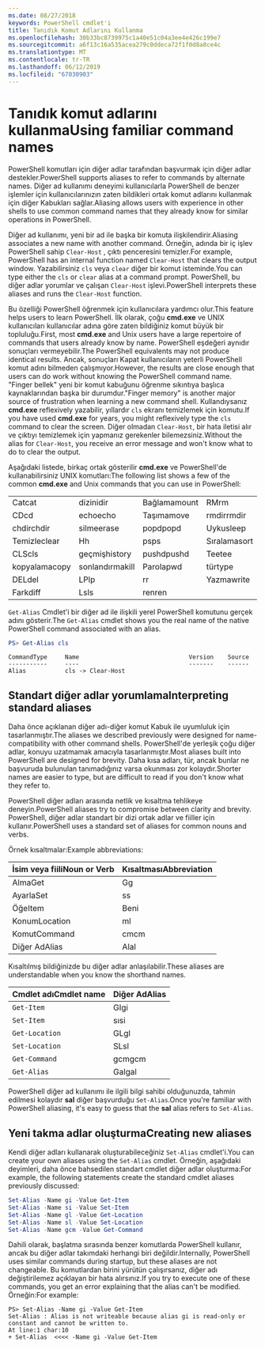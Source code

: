 ```yaml
---
ms.date: 08/27/2018
keywords: PowerShell cmdlet'i
title: Tanıdık Komut Adlarını Kullanma
ms.openlocfilehash: 30b33bc8739975c1a40e51c04a3ee4e426c199e7
ms.sourcegitcommit: a6f13c16a535acea279c0ddeca72f1f0d8a8ce4c
ms.translationtype: MT
ms.contentlocale: tr-TR
ms.lasthandoff: 06/12/2019
ms.locfileid: "67030903"
---
```

# <a name="using-familiar-command-names"></a><span data-ttu-id="eebbd-103">Tanıdık komut adlarını kullanma</span><span class="sxs-lookup"><span data-stu-id="eebbd-103">Using familiar command names</span></span>

<span data-ttu-id="eebbd-104">PowerShell komutları için diğer adlar tarafından başvurmak için diğer adlar destekler.</span><span class="sxs-lookup"><span data-stu-id="eebbd-104">PowerShell supports aliases to refer to commands by alternate names.</span></span> <span data-ttu-id="eebbd-105">Diğer ad kullanımı deneyimi kullanıcılarla PowerShell de benzer işlemler için kullanıcılarınızın zaten bildikleri ortak komut adlarını kullanmak için diğer Kabukları sağlar.</span><span class="sxs-lookup"><span data-stu-id="eebbd-105">Aliasing allows users with experience in other shells to use common command names that they already know for similar operations in PowerShell.</span></span>

<span data-ttu-id="eebbd-106">Diğer ad kullanımı, yeni bir ad ile başka bir komuta ilişkilendirir.</span><span class="sxs-lookup"><span data-stu-id="eebbd-106">Aliasing associates a new name with another command.</span></span> <span data-ttu-id="eebbd-107">Örneğin, adında bir iç işlev PowerShell sahip `Clear-Host` , çıktı penceresini temizler.</span><span class="sxs-lookup"><span data-stu-id="eebbd-107">For example, PowerShell has an internal function named `Clear-Host` that clears the output window.</span></span> <span data-ttu-id="eebbd-108">Yazabilirsiniz `cls` veya `clear` diğer bir komut isteminde.</span><span class="sxs-lookup"><span data-stu-id="eebbd-108">You can type either the `cls` or `clear` alias at a command prompt.</span></span> <span data-ttu-id="eebbd-109">PowerShell, bu diğer adlar yorumlar ve çalışan `Clear-Host` işlevi.</span><span class="sxs-lookup"><span data-stu-id="eebbd-109">PowerShell interprets these aliases and runs the `Clear-Host` function.</span></span>

<span data-ttu-id="eebbd-110">Bu özelliği PowerShell öğrenmek için kullanıcılara yardımcı olur.</span><span class="sxs-lookup"><span data-stu-id="eebbd-110">This feature helps users to learn PowerShell.</span></span> <span data-ttu-id="eebbd-111">İlk olarak, çoğu **cmd.exe** ve UNIX kullanıcıları kullanıcılar adına göre zaten bildiğiniz komut büyük bir topluluğu.</span><span class="sxs-lookup"><span data-stu-id="eebbd-111">First, most **cmd.exe** and Unix users have a large repertoire of commands that users already know by name.</span></span> <span data-ttu-id="eebbd-112">PowerShell eşdeğeri aynıdır sonuçları vermeyebilir.</span><span class="sxs-lookup"><span data-stu-id="eebbd-112">The PowerShell equivalents may not produce identical results.</span></span> <span data-ttu-id="eebbd-113">Ancak, sonuçları Kapat kullanıcıların yeterli PowerShell komut adını bilmeden çalışmıyor.</span><span class="sxs-lookup"><span data-stu-id="eebbd-113">However, the results are close enough that users can do work without knowing the PowerShell command name.</span></span> <span data-ttu-id="eebbd-114">"Finger bellek" yeni bir komut kabuğunu öğrenme sıkıntıya başlıca kaynaklarından başka bir durumdur.</span><span class="sxs-lookup"><span data-stu-id="eebbd-114">"Finger memory" is another major source of frustration when learning a new command shell.</span></span> <span data-ttu-id="eebbd-115">Kullandıysanız **cmd.exe** reflexively yazabilir, yıllardır `cls` ekranı temizlemek için komutu.</span><span class="sxs-lookup"><span data-stu-id="eebbd-115">If you have used **cmd.exe** for years, you might reflexively type the `cls` command to clear the screen.</span></span> <span data-ttu-id="eebbd-116">Diğer olmadan `Clear-Host`, bir hata iletisi alır ve çıktıyı temizlemek için yapmanız gerekenler bilemezsiniz.</span><span class="sxs-lookup"><span data-stu-id="eebbd-116">Without the alias for `Clear-Host`, you receive an error message and won't know what to do to clear the output.</span></span>

<span data-ttu-id="eebbd-117">Aşağıdaki listede, birkaç ortak gösterilir **cmd.exe** ve PowerShell'de kullanabilirsiniz UNIX komutları:</span><span class="sxs-lookup"><span data-stu-id="eebbd-117">The following list shows a few of the common **cmd.exe** and Unix commands that you can use in PowerShell:</span></span>

|||||
|-|-|-|-|
|<span data-ttu-id="eebbd-118">Cat</span><span class="sxs-lookup"><span data-stu-id="eebbd-118">cat</span></span>|<span data-ttu-id="eebbd-119">dizini</span><span class="sxs-lookup"><span data-stu-id="eebbd-119">dir</span></span>|<span data-ttu-id="eebbd-120">Bağlama</span><span class="sxs-lookup"><span data-stu-id="eebbd-120">mount</span></span>|<span data-ttu-id="eebbd-121">RM</span><span class="sxs-lookup"><span data-stu-id="eebbd-121">rm</span></span>|
|<span data-ttu-id="eebbd-122">CD</span><span class="sxs-lookup"><span data-stu-id="eebbd-122">cd</span></span>|<span data-ttu-id="eebbd-123">echo</span><span class="sxs-lookup"><span data-stu-id="eebbd-123">echo</span></span>|<span data-ttu-id="eebbd-124">Taşıma</span><span class="sxs-lookup"><span data-stu-id="eebbd-124">move</span></span>|<span data-ttu-id="eebbd-125">rmdir</span><span class="sxs-lookup"><span data-stu-id="eebbd-125">rmdir</span></span>|
|<span data-ttu-id="eebbd-126">chdir</span><span class="sxs-lookup"><span data-stu-id="eebbd-126">chdir</span></span>|<span data-ttu-id="eebbd-127">silme</span><span class="sxs-lookup"><span data-stu-id="eebbd-127">erase</span></span>|<span data-ttu-id="eebbd-128">popd</span><span class="sxs-lookup"><span data-stu-id="eebbd-128">popd</span></span>|<span data-ttu-id="eebbd-129">Uyku</span><span class="sxs-lookup"><span data-stu-id="eebbd-129">sleep</span></span>|
|<span data-ttu-id="eebbd-130">Temizle</span><span class="sxs-lookup"><span data-stu-id="eebbd-130">clear</span></span>|<span data-ttu-id="eebbd-131">H</span><span class="sxs-lookup"><span data-stu-id="eebbd-131">h</span></span>|<span data-ttu-id="eebbd-132">ps</span><span class="sxs-lookup"><span data-stu-id="eebbd-132">ps</span></span>|<span data-ttu-id="eebbd-133">Sıralama</span><span class="sxs-lookup"><span data-stu-id="eebbd-133">sort</span></span>|
|<span data-ttu-id="eebbd-134">CLS</span><span class="sxs-lookup"><span data-stu-id="eebbd-134">cls</span></span>|<span data-ttu-id="eebbd-135">geçmiş</span><span class="sxs-lookup"><span data-stu-id="eebbd-135">history</span></span>|<span data-ttu-id="eebbd-136">pushd</span><span class="sxs-lookup"><span data-stu-id="eebbd-136">pushd</span></span>|<span data-ttu-id="eebbd-137">Tee</span><span class="sxs-lookup"><span data-stu-id="eebbd-137">tee</span></span>|
|<span data-ttu-id="eebbd-138">kopyalama</span><span class="sxs-lookup"><span data-stu-id="eebbd-138">copy</span></span>|<span data-ttu-id="eebbd-139">sonlandırma</span><span class="sxs-lookup"><span data-stu-id="eebbd-139">kill</span></span>|<span data-ttu-id="eebbd-140">Parola</span><span class="sxs-lookup"><span data-stu-id="eebbd-140">pwd</span></span>|<span data-ttu-id="eebbd-141">tür</span><span class="sxs-lookup"><span data-stu-id="eebbd-141">type</span></span>|
|<span data-ttu-id="eebbd-142">DEL</span><span class="sxs-lookup"><span data-stu-id="eebbd-142">del</span></span>|<span data-ttu-id="eebbd-143">LP</span><span class="sxs-lookup"><span data-stu-id="eebbd-143">lp</span></span>|<span data-ttu-id="eebbd-144">r</span><span class="sxs-lookup"><span data-stu-id="eebbd-144">r</span></span>|<span data-ttu-id="eebbd-145">Yazma</span><span class="sxs-lookup"><span data-stu-id="eebbd-145">write</span></span>|
|<span data-ttu-id="eebbd-146">Fark</span><span class="sxs-lookup"><span data-stu-id="eebbd-146">diff</span></span>|<span data-ttu-id="eebbd-147">Ls</span><span class="sxs-lookup"><span data-stu-id="eebbd-147">ls</span></span>|<span data-ttu-id="eebbd-148">ren</span><span class="sxs-lookup"><span data-stu-id="eebbd-148">ren</span></span>||

<span data-ttu-id="eebbd-149">`Get-Alias` Cmdlet'i bir diğer ad ile ilişkili yerel PowerShell komutunu gerçek adını gösterir.</span><span class="sxs-lookup"><span data-stu-id="eebbd-149">The `Get-Alias` cmdlet shows you the real name of the native PowerShell command associated with an alias.</span></span>

```powershell
PS> Get-Alias cls
```

```Output
CommandType     Name                               Version    Source
-----------     ----                               -------    ------
Alias           cls -> Clear-Host
```

## <a name="interpreting-standard-aliases"></a><span data-ttu-id="eebbd-150">Standart diğer adlar yorumlama</span><span class="sxs-lookup"><span data-stu-id="eebbd-150">Interpreting standard aliases</span></span>

<span data-ttu-id="eebbd-151">Daha önce açıklanan diğer adı-diğer komut Kabuk ile uyumluluk için tasarlanmıştır.</span><span class="sxs-lookup"><span data-stu-id="eebbd-151">The aliases we described previously were designed for name-compatibility with other command shells.</span></span>
<span data-ttu-id="eebbd-152">PowerShell'de yerleşik çoğu diğer adlar, konuyu uzatmamak amacıyla tasarlanmıştır.</span><span class="sxs-lookup"><span data-stu-id="eebbd-152">Most aliases built into PowerShell are designed for brevity.</span></span> <span data-ttu-id="eebbd-153">Daha kısa adları, tür, ancak bunlar ne başvuruda bulunulan tanımadığınız varsa okunması zor kolaydır.</span><span class="sxs-lookup"><span data-stu-id="eebbd-153">Shorter names are easier to type, but are difficult to read if you don't know what they refer to.</span></span>

<span data-ttu-id="eebbd-154">PowerShell diğer adları arasında netlik ve kısaltma tehlikeye deneyin.</span><span class="sxs-lookup"><span data-stu-id="eebbd-154">PowerShell aliases try to compromise between clarity and brevity.</span></span> <span data-ttu-id="eebbd-155">PowerShell, diğer adlar standart bir dizi ortak adlar ve fiiller için kullanır.</span><span class="sxs-lookup"><span data-stu-id="eebbd-155">PowerShell uses a standard set of aliases for common nouns and verbs.</span></span>

<span data-ttu-id="eebbd-156">Örnek kısaltmalar:</span><span class="sxs-lookup"><span data-stu-id="eebbd-156">Example abbreviations:</span></span>

| <span data-ttu-id="eebbd-157">İsim veya fiili</span><span class="sxs-lookup"><span data-stu-id="eebbd-157">Noun or Verb</span></span> | <span data-ttu-id="eebbd-158">Kısaltması</span><span class="sxs-lookup"><span data-stu-id="eebbd-158">Abbreviation</span></span> |
|--------------|--------------|
| <span data-ttu-id="eebbd-159">Alma</span><span class="sxs-lookup"><span data-stu-id="eebbd-159">Get</span></span>          | <span data-ttu-id="eebbd-160">G</span><span class="sxs-lookup"><span data-stu-id="eebbd-160">g</span></span>            |
| <span data-ttu-id="eebbd-161">Ayarla</span><span class="sxs-lookup"><span data-stu-id="eebbd-161">Set</span></span>          | <span data-ttu-id="eebbd-162">s</span><span class="sxs-lookup"><span data-stu-id="eebbd-162">s</span></span>            |
| <span data-ttu-id="eebbd-163">Öğe</span><span class="sxs-lookup"><span data-stu-id="eebbd-163">Item</span></span>         | <span data-ttu-id="eebbd-164">Ben</span><span class="sxs-lookup"><span data-stu-id="eebbd-164">i</span></span>            |
| <span data-ttu-id="eebbd-165">Konum</span><span class="sxs-lookup"><span data-stu-id="eebbd-165">Location</span></span>     | <span data-ttu-id="eebbd-166">m</span><span class="sxs-lookup"><span data-stu-id="eebbd-166">l</span></span>            |
| <span data-ttu-id="eebbd-167">Komut</span><span class="sxs-lookup"><span data-stu-id="eebbd-167">Command</span></span>      | <span data-ttu-id="eebbd-168">cm</span><span class="sxs-lookup"><span data-stu-id="eebbd-168">cm</span></span>           |
| <span data-ttu-id="eebbd-169">Diğer Ad</span><span class="sxs-lookup"><span data-stu-id="eebbd-169">Alias</span></span>        | <span data-ttu-id="eebbd-170">Al</span><span class="sxs-lookup"><span data-stu-id="eebbd-170">al</span></span>           |

<span data-ttu-id="eebbd-171">Kısaltılmış bildiğinizde bu diğer adlar anlaşılabilir.</span><span class="sxs-lookup"><span data-stu-id="eebbd-171">These aliases are understandable when you know the shorthand names.</span></span>

| <span data-ttu-id="eebbd-172">Cmdlet adı</span><span class="sxs-lookup"><span data-stu-id="eebbd-172">Cmdlet name</span></span>    | <span data-ttu-id="eebbd-173">Diğer Ad</span><span class="sxs-lookup"><span data-stu-id="eebbd-173">Alias</span></span> |
|----------------|-------|
| `Get-Item`     | <span data-ttu-id="eebbd-174">GI</span><span class="sxs-lookup"><span data-stu-id="eebbd-174">gi</span></span>    |
| `Set-Item`     | <span data-ttu-id="eebbd-175">sı</span><span class="sxs-lookup"><span data-stu-id="eebbd-175">si</span></span>    |
| `Get-Location` | <span data-ttu-id="eebbd-176">GL</span><span class="sxs-lookup"><span data-stu-id="eebbd-176">gl</span></span>    |
| `Set-Location` | <span data-ttu-id="eebbd-177">SL</span><span class="sxs-lookup"><span data-stu-id="eebbd-177">sl</span></span>    |
| `Get-Command`  | <span data-ttu-id="eebbd-178">gcm</span><span class="sxs-lookup"><span data-stu-id="eebbd-178">gcm</span></span>   |
| `Get-Alias`    | <span data-ttu-id="eebbd-179">Gal</span><span class="sxs-lookup"><span data-stu-id="eebbd-179">gal</span></span>   |

<span data-ttu-id="eebbd-180">PowerShell diğer ad kullanımı ile ilgili bilgi sahibi olduğunuzda, tahmin edilmesi kolaydır **sal** diğer başvurduğu `Set-Alias`.</span><span class="sxs-lookup"><span data-stu-id="eebbd-180">Once you're familiar with PowerShell aliasing, it's easy to guess that the **sal** alias refers to `Set-Alias`.</span></span>

## <a name="creating-new-aliases"></a><span data-ttu-id="eebbd-181">Yeni takma adlar oluşturma</span><span class="sxs-lookup"><span data-stu-id="eebbd-181">Creating new aliases</span></span>

<span data-ttu-id="eebbd-182">Kendi diğer adları kullanarak oluşturabileceğiniz `Set-Alias` cmdlet'i.</span><span class="sxs-lookup"><span data-stu-id="eebbd-182">You can create your own aliases using the `Set-Alias` cmdlet.</span></span> <span data-ttu-id="eebbd-183">Örneğin, aşağıdaki deyimleri, daha önce bahsedilen standart cmdlet diğer adlar oluşturma:</span><span class="sxs-lookup"><span data-stu-id="eebbd-183">For example, the following statements create the standard cmdlet aliases previously discussed:</span></span>

```powershell
Set-Alias -Name gi -Value Get-Item
Set-Alias -Name si -Value Set-Item
Set-Alias -Name gl -Value Get-Location
Set-Alias -Name sl -Value Set-Location
Set-Alias -Name gcm -Value Get-Command
```

<span data-ttu-id="eebbd-184">Dahili olarak, başlatma sırasında benzer komutlarda PowerShell kullanır, ancak bu diğer adlar takımdaki herhangi biri değildir.</span><span class="sxs-lookup"><span data-stu-id="eebbd-184">Internally, PowerShell uses similar commands during startup, but these aliases are not changeable.</span></span>
<span data-ttu-id="eebbd-185">Bu komutlardan birini yürütün çalışırsanız, diğer adı değiştirilemez açıklayan bir hata alırsınız.</span><span class="sxs-lookup"><span data-stu-id="eebbd-185">If you try to execute one of these commands, you get an error explaining that the alias can't be modified.</span></span> <span data-ttu-id="eebbd-186">Örneğin:</span><span class="sxs-lookup"><span data-stu-id="eebbd-186">For example:</span></span>

```
PS> Set-Alias -Name gi -Value Get-Item
Set-Alias : Alias is not writeable because alias gi is read-only or constant and cannot be written to.
At line:1 char:10
+ Set-Alias  <<<< -Name gi -Value Get-Item
```
